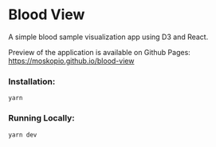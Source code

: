 # Blood View
A simple blood sample visualization app using D3 and React.

Preview of the application is available on Github Pages: https://moskopio.github.io/blood-view

### Installation:
```
yarn
```

### Running Locally:
```
yarn dev
```
